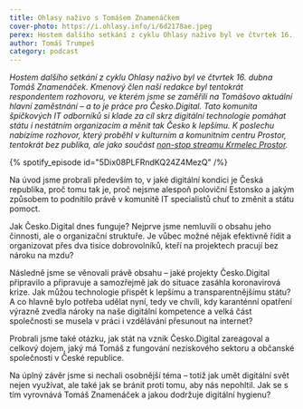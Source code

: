 ```yaml
---
title: Ohlasy naživo s Tomášem Znamenáčkem
cover-photo: https://i.ohlasy.info/i/6d2178ae.jpeg
perex: Hostem dalšího setkání z cyklu Ohlasy naživo byl ve čtvrtek 16. dubna Tomáš Znamenáček. Kmenový člen naší redakce byl tentokrát respondentem rozhovoru, ve kterém jsme se zaměřili na Tomášovo aktuální hlavní zaměstnání – a to je práce pro Česko.Digital.
author: Tomáš Trumpeš
category: podcast
---
```


*Hostem dalšího setkání z cyklu Ohlasy naživo byl ve čtvrtek 16. dubna Tomáš Znamenáček. Kmenový člen naší redakce byl tentokrát respondentem rozhovoru, ve kterém jsme se zaměřili na Tomášovo aktuální hlavní zaměstnání – a to je práce pro Česko.Digital. Tato komunita špičkových IT odborníků si klade za cíl skrz digitální technologie pomáhat státu i nestátním organizacím a měnit tak Česko k lepšímu. K poslechu nabízíme rozhovor, který proběhl v kulturním a komunitním centru Prostor, tentokrát bez publika, ale jako součást [non-stop streamu Krmelec Prostor](https://krmelec.prostor.wtf/).*

{% spotify_episode id="5Dix08PLFRndKQ24Z4MezQ" /%}

Na úvod jsme probrali především to, v jaké digitální kondici je Česká republika, proč tomu tak je, proč nejsme alespoň poloviční Estonsko a jakým způsobem to podnítilo právě v komunitě IT specialistů chuť to změnit a státu pomoct.

Jak Česko.Digital dnes funguje? Nejprve jsme nemluvili o obsahu jeho činnosti, ale o organizační struktuře. Je vůbec možné nějak efektivně řídit a organizovat přes dva tisíce dobrovolníků, kteří na projektech pracují bez nároku na mzdu? 

Následně jsme se věnovali právě obsahu – jaké projekty Česko.Digital připravilo a připravuje a samozřejmě jak do situace zasáhla koronavirová krize. Jak můžou technologie přispět k lepšímu a transparentnějšímu státu? A co hlavně bylo potřeba udělat nyní, tedy ve chvíli, kdy karanténní opatření výrazně zvedla nároky na naše digitální kompetence a velká část společnosti se musela v práci i vzdělávání přesunout na internet?

Probrali jsme také otázku, jak stát na vznik Česko.Digital zareagoval a celkový dojem, jaký má Tomáš z fungování neziskového sektoru a občanské společnosti v České republice.

Na úplný závěr jsme si nechali osobnější téma – totiž jak umět digitální svět nejen využívat, ale také jak se bránit proti tomu, aby nás nepohltil. Jak se s tím vyrovnává Tomáš Znamenáček a jakou dodržuje digitální hygienu?
